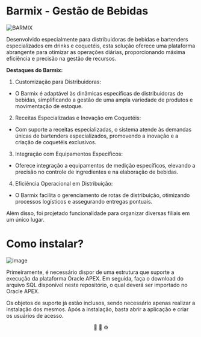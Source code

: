 # Barmix - Gestão de Bebidas

![BARMIX](https://github.com/Dyoniso/apex-barmix/assets/57969605/b7900f9f-4018-4674-8667-2f4e398b8bc1)

Desenvolvido especialmente para distribuidoras de bebidas e bartenders especializados em drinks e coquetéis, esta solução oferece uma plataforma abrangente para otimizar as operações diárias, proporcionando máxima eficiência e precisão na gestão de recursos.

**Destaques do Barmix:**

1. Customização para Distribuidoras:
  * O Barmix é adaptável às dinâmicas específicas de distribuidoras de bebidas, simplificando a gestão de uma ampla variedade de produtos e movimentação de estoque.

2. Receitas Especializadas e Inovação em Coquetéis:
  * Com suporte a receitas especializadas, o sistema atende às demandas únicas de bartenders especializados, promovendo a inovação e a criação de coquetéis exclusivos.

3. Integração com Equipamentos Específicos:
  * Oferece integração a equipamentos de medição específicos, elevando a precisão no controle de ingredientes e na elaboração de bebidas.

4. Eficiência Operacional em Distribuição:
  * O Barmix facilita o gerenciamento de rotas de distribuição, otimizando processos logísticos e assegurando entregas pontuais.

Além disso, foi projetado funcionalidade para organizar diversas filiais em um único lugar.

# Como instalar?

![image](https://github.com/Dyoniso/apex-barmix/assets/57969605/d9c747cf-a3db-45af-a876-06537ba431de)

Primeiramente, é necessário dispor de uma estrutura que suporte a execução da plataforma Oracle APEX. Em seguida, faça o download do arquivo SQL disponível neste repositório, o qual deverá ser importado no Oracle APEX.

Os objetos de suporte já estão inclusos, sendo necessário apenas realizar a instalação dos mesmos. Após a instalação, basta abrir a aplicação e criar os usuários de acesso.

<p align="center">
  🍹 🍺 ⚙️
</p>

